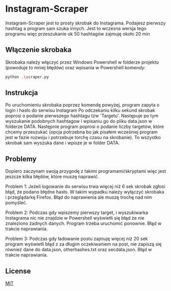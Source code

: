 # Instagram-Scraper

Instagram-Scraper jest to prosty skrobak do Instagrama. Podajesz pierwszy hashtag a program sam szuka innych. Jest to wczesna wersja tego programu więc przeszukanie ok 50 hashtagów zajmuję około 20 min

## Włączenie skrobaka

Skrobaka należy włączyć przez Windows Powershell w folderze projektu (powoduje to mniej błędów) oraz wpisania w Powershell komendy:

```bash
python .\scraper.py
```


## Instrukcja

Po uruchomieniu skrobaka poprzez komendę powyżej, program zapyta o login i hasło do serwisu Instagram
Po odczekaniu kilku sekund skrobak poprosi o podanie pierwszego hashtagu tzw 'Targetu'.
Następuje po tym wyszukanie podobnych hashtagow i wpisaniu go do pliku data.json w folderze DATA. Następnie program poprosi o podanie liczby targetów, które chcemy przeszukać (opcja potrzebna bo jak pisałem wcześniej program jest w fazie rozwoju i potrzebuje torchę czasu na skrobanie). To wszystko skrobak sam wyszuka dane i wpisze je w folder DATA.

## Problemy
Dopiero zaczynam swoją przygodę z takimi programami/skryptami więc jest jeszcze kilka błędów, które muszę naprawić.

Problem 1:
Jeżeli logowanie do serwisu trwa więcej niż 6 sek skrobak zgłosi błąd, że podano błędne hasło. W takim wypadku należy wyłączyć skrobaka i przeglądarkę Firefox. Błąd do naprawienia ale muszę trochę nad nim pomyśleć.

Problem 2:
Podczas gdy wpiszemy pierwszy target, i wyszukiwarka Instagrama nic nie znajdzie w Powershell wyświetli się błąd że nie znaleziono żadnych danych. Program trzeba uruchomić ponownie. Błąd w trakcie naprawiania.

Problem 3:
Podczas gdy ładowanie postu zajmuję więcej niż 20 sek program wyświetli błąd z za długim oczekiwaniem na post, nie zapiszą się również dane do data.json, otherhashes.txt oraz secdata.json. Błąd w trakcie naprawiania.

## License
[MIT](https://choosealicense.com/licenses/mit/)